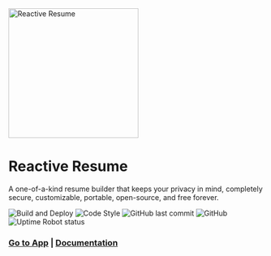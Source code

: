 <img src="https://i.imgur.com/4eps4gP.png" alt="Reactive Resume" width="256px"  height="256px"/>

# Reactive Resume

A one-of-a-kind resume builder that keeps your privacy in mind,
completely secure, customizable, portable, open-source, and free forever.

![Build and Deploy](https://github.com/AmruthPillai/Reactive-Resume/workflows/Build%20and%20Deploy/badge.svg)
![Code Style](https://badgen.net/badge/code%20style/airbnb/ff5a5f?icon=airbnb)
![GitHub last commit](https://img.shields.io/github/last-commit/AmruthPillai/Reactive-Resume)
![GitHub](https://img.shields.io/github/license/AmruthPillai/Reactive-Resume)
![Uptime Robot status](https://img.shields.io/uptimerobot/status/m784631082-7c9a2e95377145a9cbaadc18)

### [Go to App](https://rxresu.me/) | [Documentation](https://docs.rxresu.me/)
